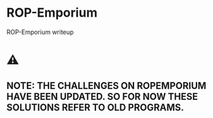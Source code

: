 # ROP-Emporium
ROP-Emporium writeup

# :warning: 
## NOTE: THE CHALLENGES ON ROPEMPORIUM HAVE BEEN UPDATED. SO FOR NOW THESE SOLUTIONS REFER TO OLD PROGRAMS.
